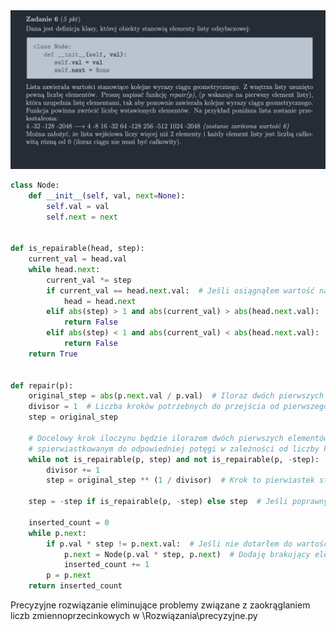 <picture>
  <source srcset="../../../srt/zbior_zadan/2021_6.png" media="(prefers-color-scheme: light)">
  <source srcset="../../../srt/zbior_zadan/black_2021_6.png" media="(prefers-color-scheme: dark)">
  <img src="../../../srt/zbior_zadan/black_2021_6.png" alt="zadanie 2021_6">
</picture>


```python
class Node:
    def __init__(self, val, next=None):
        self.val = val
        self.next = next


def is_repairable(head, step):
    current_val = head.val
    while head.next:
        current_val *= step
        if current_val == head.next.val:  # Jeśli osiągnąłem wartość następnego elementu, przechodzę do niego
            head = head.next
        elif abs(step) > 1 and abs(current_val) > abs(head.next.val):  # Sprawdzam, czy przekroczyłem ciąg rosnący
            return False
        elif abs(step) < 1 and abs(current_val) < abs(head.next.val):  # Sprawdzam, czy przekroczyłem ciąg malejący
            return False
    return True


def repair(p):
    original_step = abs(p.next.val / p.val)  # Iloraz dwóch pierwszych elementów
    divisor = 1  # Liczba kroków potrzebnych do przejścia od pierwszego do drugiego elementu
    step = original_step

    # Docelowy krok iloczynu będzie ilorazem dwóch pierwszych elementów,
    # spierwiastkowanym do odpowiedniej potęgi w zależności od liczby kroków, pomiędzy 1 a 2 elementem.
    while not is_repairable(p, step) and not is_repairable(p, -step):  # Dopóki krok nie naprawia ciągu
        divisor += 1
        step = original_step ** (1 / divisor)  # Krok to pierwiastek stopnia równego liczbie kroków

    step = -step if is_repairable(p, -step) else step  # Jeśli poprawny krok jest ujemny, zmieniam na wartość ujemną

    inserted_count = 0
    while p.next:
        if p.val * step != p.next.val:  # Jeśli nie dotarłem do wartości następnego elementu w ciągu
            p.next = Node(p.val * step, p.next)  # Dodaję brakujący element do listy
            inserted_count += 1
        p = p.next
    return inserted_count
```

Precyzyjne rozwiązanie eliminujące problemy związane z zaokrąglaniem liczb zmiennoprzecinkowych w \Rozwiązania\precyzyjne.py
